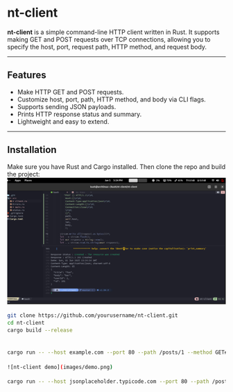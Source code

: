 # nt-client

**nt-client** is a simple command-line HTTP client written in Rust. It supports making GET and POST requests over TCP connections, allowing you to specify the host, port, request path, HTTP method, and request body.

---

## Features

- Make HTTP GET and POST requests.
- Customize host, port, path, HTTP method, and body via CLI flags.
- Supports sending JSON payloads.
- Prints HTTP response status and summary.
- Lightweight and easy to extend.

---

## Installation

Make sure you have Rust and Cargo installed. Then clone the repo and build the project:
![nt-client demo](https://github.com/kush-bot/nt-client/blob/master/images/demo.png)

```bash
git clone https://github.com/yourusername/nt-client.git
cd nt-client
cargo build --release


cargo run -- --host example.com --port 80 --path /posts/1 --method GET## Demo

![nt-client demo](images/demo.png)

cargo run -- --host jsonplaceholder.typicode.com --port 80 --path /posts --method POST --body '{"title":"foo","body":"bar","userId":1}'


